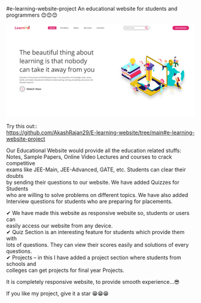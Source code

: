 #e-learning-website-project
An educational website for students and programmers 😊😊😊  

![](pcView.png)

Try this out::  
https://github.com/AkashRajan29/E-learning-website/tree/main#e-learning-website-project

Our Educational Website would provide all the education related stuffs:  
Notes, Sample Papers, Online Video Lectures and courses to crack competitive  
exams like JEE-Main, JEE-Advanced, GATE, etc. Students can clear their doubts  
by sending their questions to our website. We have added Quizzes for Students  
who are willing to solve problems on different topics. We have also added  
Interview questions for students who are preparing for placements.  

  
✔ We have made this website as responsive website so, students or users can  
   easily access our website from  any device.  
✔ Quiz Section is an interesting feature for students which provide them with  
   lots of questions. They can view their scores easily and solutions of every questions.  
✔ Projects – in this I have added a project section where students from schools and  
   colleges can get projects for final year Projects.  
   
It is completely responsive website, to provide smooth experience...😎  

If you like my project, give it a star  😁😁😁
